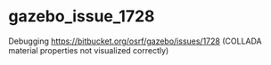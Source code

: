 # gazebo_issue_1728
Debugging https://bitbucket.org/osrf/gazebo/issues/1728 (COLLADA material properties not visualized correctly)
